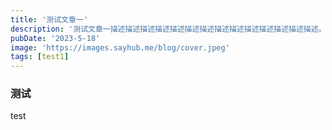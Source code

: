 ```yaml
---
title: '测试文章一'
description: '测试文章一描述描述描述描述描述描述描述描述描述描述描述描述描述描述。'
pubDate: '2023-5-18'
image: 'https://images.sayhub.me/blog/cover.jpeg'
tags: [test1]
---
```


### 测试

test